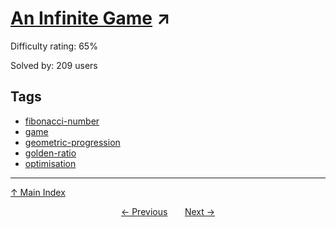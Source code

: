 # [An Infinite Game](https://projecteuler.net/problem=664) ↗️

Difficulty rating: 65%

Solved by: 209 users
## Tags

- [fibonacci-number](../tags/fibonacci-number.md)
- [game](../tags/game.md)
- [geometric-progression](../tags/geometric-progression.md)
- [golden-ratio](../tags/golden-ratio.md)
- [optimisation](../tags/optimisation.md)



---

[↑ Main Index](../README.md)


<div align=center><a href='663.md'>← Previous</a> &nbsp;&nbsp; &nbsp;&nbsp;  <a href='665.md'>Next →</a></div>
